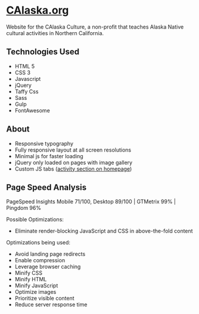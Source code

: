 # [CAlaska.org](https://www.calaska.org/)
Website for the CAlaska Culture, a non-profit that teaches Alaska Native cultural activities in Northern California.

## Technologies Used
* HTML 5
* CSS 3
* Javascript
* jQuery
* Taffy Css
* Sass
* Gulp
* FontAwesome


## About
* Responsive typography
* Fully responsive layout at all screen resolutions
* Minimal js for faster loading
* jQuery only loaded on pages with image gallery
* Custom JS tabs ([activity section on homepage](https://www.calaska.org/#activity))

## Page Speed Analysis
PageSpeed Insights Mobile 71/100, Desktop 89/100    |    GTMetrix 99%   |   Pingdom 96%

Possible Optimizations:
* Eliminate render-blocking JavaScript and CSS in above-the-fold content

Optimizations being used:
* Avoid landing page redirects
* Enable compression
* Leverage browser caching
* Minify CSS
* Minify HTML
* Minify JavaScript
* Optimize images
* Prioritize visible content
* Reduce server response time
